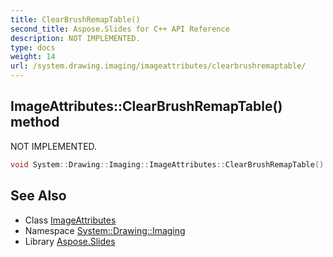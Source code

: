 ```yaml
---
title: ClearBrushRemapTable()
second_title: Aspose.Slides for C++ API Reference
description: NOT IMPLEMENTED.
type: docs
weight: 14
url: /system.drawing.imaging/imageattributes/clearbrushremaptable/
---
```

## ImageAttributes::ClearBrushRemapTable() method


NOT IMPLEMENTED.

```cpp
void System::Drawing::Imaging::ImageAttributes::ClearBrushRemapTable()
```


## See Also

* Class [ImageAttributes](../)
* Namespace [System::Drawing::Imaging](../../)
* Library [Aspose.Slides](../../../)